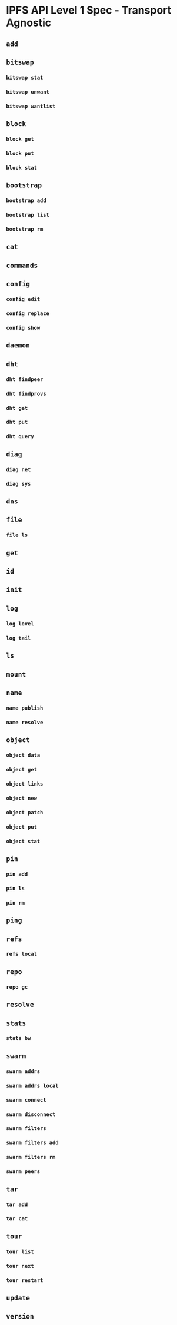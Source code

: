 # IPFS API Level 1 Spec - Transport Agnostic

## `add`

## `bitswap`

### `bitswap stat`

### `bitswap unwant`

### `bitswap wantlist`

## `block`

### `block get`

### `block put`

### `block stat`

## `bootstrap`

### `bootstrap add`

### `bootstrap list`

### `bootstrap rm`

## `cat`

## `commands`

## `config`

### `config edit`

### `config replace`

### `config show`

## `daemon`

## `dht`

### `dht findpeer`

### `dht findprovs`

### `dht get`

### `dht put`

### `dht query`

## `diag`

### `diag net`

### `diag sys`

## `dns`

## `file`

### `file ls`

## `get`

## `id`

## `init`

## `log`

### `log level`

### `log tail`

## `ls`

## `mount`

## `name`

### `name publish`

### `name resolve`

## `object`

### `object data`

### `object get`

### `object links`

### `object new`

### `object patch`

### `object put`

### `object stat`

## `pin`

### `pin add`

### `pin ls`

### `pin rm`

## `ping`

## `refs`

### `refs local`

## `repo`

### `repo gc`

## `resolve`

## `stats`

### `stats bw`

## `swarm`

### `swarm addrs`

### `swarm addrs local`

### `swarm connect`

### `swarm disconnect`

### `swarm filters`

### `swarm filters add`

### `swarm filters rm`

### `swarm peers`

## `tar`

### `tar add`

### `tar cat`

## `tour`

### `tour list`

### `tour next`

### `tour restart`

## `update`

## `version`
